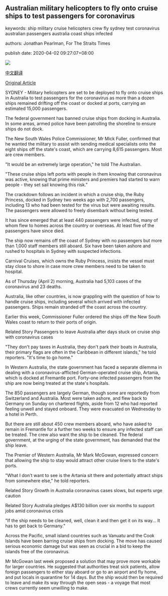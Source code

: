 ## Australian military helicopters to fly onto cruise ships to test passengers for coronavirus

keywords: ship military cruise helicopters crew fly sydney test coronavirus australian passengers australia coast ships infected

authors: Jonathan Pearlman, For The Straits Times

publish date: 2020-04-02 09:27:07+08:00

![](https://www.straitstimes.com/sites/default/files/styles/x_large/public/articles/2020/04/02/nz_rubyp_020451.jpg?itok=4LbWwdmq)

[中文翻译](Australian%20military%20helicopters%20to%20fly%20onto%20cruise%20ships%20to%20test%20passengers%20for%20coronavirus_zh.md)

[Original Article](https://www.straitstimes.com/asia/australianz/australian-military-helicopters-to-fly-onto-cruise-ships-to-test-passengers-for)

SYDNEY - Military helicopters are set to be deployed to fly onto cruise ships in Australia to test passengers for the coronavirus as more than a dozen ships remained drifting off the coast or docked at ports, carrying an estimated 15,000 passengers.

The federal government has banned cruise ships from docking in Australia. In some areas, armed police have been patrolling the shoreline to ensure ships do not dock.

The New South Wales Police Commissioner, Mr Mick Fuller, confirmed that he wanted the military to assist with sending medical specialists onto the eight ships off the state's coast, which are carrying 8,615 passengers. Most are crew members.

"It would be an extremely large operation," he told The Australian.

"These cruise ships left ports with people in them knowing that coronavirus was active, knowing that prime ministers and premiers had started to warn people - they set sail knowing this risk."

The crackdown follows an incident in which a cruise ship, the Ruby Princess, docked in Sydney two weeks ago with 2,700 passengers, including 13 who had been tested for the virus but were awaiting results. The passengers were allowed to freely disembark without being tested.

It has since emerged that at least 440 passengers were infected, many of whom flew to homes across the country or overseas. At least five of the passengers have since died.

The ship now remains off the coast of Sydney with no passengers but more than 1,000 staff members still aboard. Six have been taken ashore and rushed to hospitals in Sydney with suspected infections.

Carnival Cruises, which owns the Ruby Princess, insists the vessel must stay close to shore in case more crew members need to be taken to hospital.

As of Thursday (April 2) morning, Australia had 5,103 cases of the coronavirus and 23 deaths.

Australia, like other countries, is now grappling with the question of how to handle cruise ships, including several which arrived with infected passengers. Ships remain stranded off the coast across the country.

Earlier this week, Commissioner Fuller ordered the ships off the New South Wales coast to return to their ports of origin.

Related Story Passengers to leave Australia after days stuck on cruise ship with coronavirus cases

"They don't pay taxes in Australia, they don't park their boats in Australia, their primary flags are often in the Caribbean in different islands," he told reporters. "It's time to go home."

In Western Australia, the state government has faced a separate dilemma in dealing with a coronavirus-afflicted German-operated cruise ship, Artania, which is docked at Fremantle port. Forty-one infected passengers from the ship are now being treated at the state's hospitals.

The 850 passengers are largely German, though some are reportedly from Switzerland and Australia. Most were taken ashore, and flew back to Germany on Sunday on chartered flights, aside from 12 who had reported feeling unwell and stayed onboard. They were evacuated on Wednesday to a hotel in Perth.

But there are still about 450 crew members aboard, who have asked to remain in Fremantle for a further two weeks to ensure any infected staff can be treated. The crew also want the ship to be cleaned. The federal government, at the urging of the state government, has demanded that the ship leave.

The Premier of Western Australia, Mr Mark McGowan, expressed concern that allowing the ship to stay would attract other cruise liners to the state's ports.

"What I don't want to see is the Artania sit there and potentially attract ships from somewhere else," he told reporters.

Related Story Growth in Australia coronavirus cases slows, but experts urge caution

Related Story Australia pledges A$130 billion over six months to support jobs amid coronavirus crisis

"If the ship needs to be cleaned, well, clean it and then get it on its way... It has to get back to Germany."

Across the Pacific, small island countries such as Vanuatu and the Cook Islands have been barring cruise ships from docking. The move has caused serious economic damage but was seen as crucial in a bid to keep the islands free of the coronavirus.

Mr McGowan last week proposed a solution that may prove more workable for larger countries. He suggested that authorities treat sick patients, allow foreign passengers to either stay aboard or go to an airport and fly home, and put locals in quarantine for 14 days. But the ship would then be required to leave and make its way through the open seas - a voyage that most crews currently seem unwilling to make.